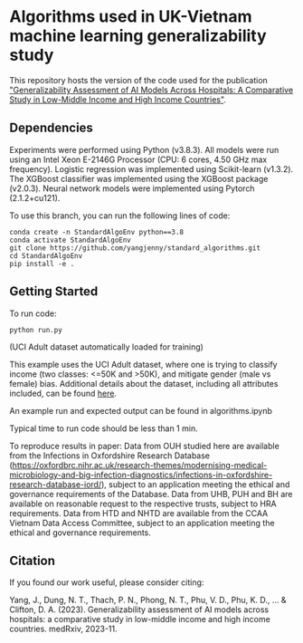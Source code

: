 # Algorithms used in UK-Vietnam machine learning generalizability study

This repository hosts the version of the code used for the publication ["Generalizability Assessment of AI Models Across Hospitals: A Comparative Study in Low-Middle Income and High Income Countries"](https://www.medrxiv.org/content/10.1101/2023.11.05.23298109v1). 

## Dependencies

Experiments were performed using Python (v3.8.3). All models were run using an Intel Xeon E-2146G Processor (CPU: 6 cores, 4.50 GHz max frequency). Logistic regression was implemented using Scikit-learn (v1.3.2). The XGBoost classifier was implemented using the XGBoost package (v2.0.3). Neural network models were implemented using Pytorch (2.1.2+cu121).

To use this branch, you can run the following lines of code:

```
conda create -n StandardAlgoEnv python==3.8
conda activate StandardAlgoEnv
git clone https://github.com/yangjenny/standard_algorithms.git
cd StandardAlgoEnv
pip install -e .
```

## Getting Started

To run code: 

```
python run.py
```

(UCI Adult dataset automatically loaded for training)

This example uses the UCI Adult dataset, where one is trying to classify income (two classes: <=50K and >50K), and mitigate gender (male vs female) bias. Additional details about the dataset, including all attributes included, can be found [here](https://archive.ics.uci.edu/ml/datasets/Adult).

An example run and expected output can be found in algorithms.ipynb

Typical time to run code should be less than 1 min.

To reproduce results in paper:
Data from OUH studied here are available from the Infections in Oxfordshire Research Database (https://oxfordbrc.nihr.ac.uk/research-themes/modernising-medical-microbiology-and-big-infection-diagnostics/infections-in-oxfordshire-research-database-iord/), subject to an application meeting the ethical and governance requirements of the Database. Data from UHB, PUH and BH are available on reasonable request to the respective trusts, subject to HRA requirements.
Data from HTD and NHTD are available from the CCAA Vietnam Data Access Committee, subject to an application meeting the ethical and governance requirements.

## Citation

If you found our work useful, please consider citing:

Yang, J., Dung, N. T., Thach, P. N., Phong, N. T., Phu, V. D., Phu, K. D., ... & Clifton, D. A. (2023). Generalizability assessment of AI models across hospitals: a comparative study in low-middle income and high income countries. medRxiv, 2023-11.
